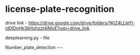 # license-plate-recognition

drive link - https://drive.google.com/drive/folders/1KtZ4LLleYI-id0IDnHk3kHuhzzt4iMoE?usp=drive_link

deeplearning.py - file

Number_plate_detection --- 
